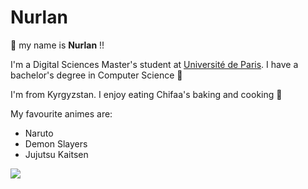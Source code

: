 # Nurlan

:wave: my name is **Nurlan** !!

I'm a Digital Sciences Master's student at [Université de Paris](https://u-paris.fr/en/). I have a bachelor's degree in Computer Science :green_book:

I'm from Kyrgyzstan. I enjoy eating Chifaa's baking and cooking :cake:

My favourite animes are:

- Naruto
- Demon Slayers
- Jujutsu Kaitsen

![](https://media.giphy.com/media/JcSvQuMugClLW/giphy.gif)




